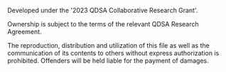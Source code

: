 Developed under the '2023 QDSA Collaborative Research Grant'.

Ownership is subject to the terms of the relevant QDSA Research Agreement.

The reproduction, distribution and utilization of this file as well as the 
communication of its contents to others without express authorization is 
prohibited. Offenders will be held liable for the payment of damages.